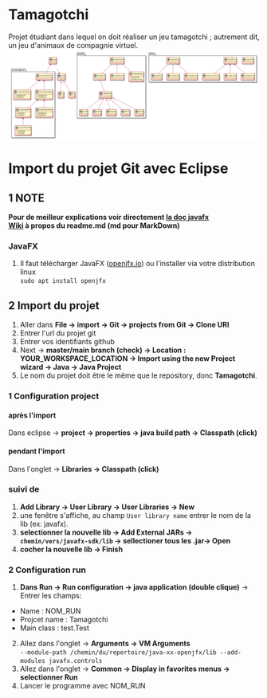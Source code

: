# Tamagotchi
Projet étudiant dans lequel on doit réaliser un jeu tamagotchi ; autrement dit, un jeu d'animaux de compagnie virtuel.
[![class-diagram](./diagrams/png/diagram-class.png)](https://raw.githubusercontent.com/83NJAM1/Tamagotchi/main/diagrams/svg/diagram-class.svg)

# Import du projet Git avec Eclipse

## 1 NOTE
**Pour de meilleur explications voir directement [la doc javafx](https://openjfx.io/openjfx-docs/#IDE-Eclipse)<br/>**
**[Wiki](https://fr.wikipedia.org/wiki/Markdown) à propos du readme.md (md pour MarkDown)**

### JavaFX
1. Il faut télécharger JavaFX ([openjfx.io](https://openjfx.io/#fh5co-intro)) ou l'installer via votre distribution linux <br/>
`sudo apt install openjfx`

## 2 Import du projet
1. Aller dans **File -> import -> Git -> projects from Git -> Clone URI**
2. Entrer l'url du projet git
3. Entrer vos identifiants github
4. Next -> **master/main branch (check) -> Location : YOUR_WORKSPACE_LOCATION -> Import using the new Project wizard -> Java -> Java Project**<br/>
5. Le nom du projet doit être le même que le repository, donc **Tamagotchi**.

### 1 Configuration project

#### après l'import
Dans eclipse -> **project -> properties -> java build path -> Classpath (click)**

#### pendant l'import
Dans l'onglet -> **Libraries -> Classpath (click)**

### suivi de
1. **Add Library -> User Library -> User Libraries -> New** 
2. une fenêtre s'affiche, au champ `User library name` entrer le nom de la lib (ex: javafx).
3. **selectionner la nouvelle lib -> Add External JARs -> **`chemin/vers/javafx-sdk/lib`** -> sellectioner tous les .jar-> Open**
4. **cocher la nouvelle lib -> Finish**

### 2 Configuration run
1. **Dans Run -> Run configuration -> java application (double clique)** -> Entrer les champs:<br/>

- Name : NOM_RUN
- Projcet name : Tamagotchi
- Main class : test.Test

2. Allez dans l'onglet -> **Arguments -> VM Arguments** <br/>
`--module-path /chemin/du/repertoire/java-xx-openjfx/lib --add-modules javafx.controls`
3. Allez dans l'onglet -> **Common -> Display in favorites menus -> selectionner Run**
5. Lancer le programme avec NOM_RUN
